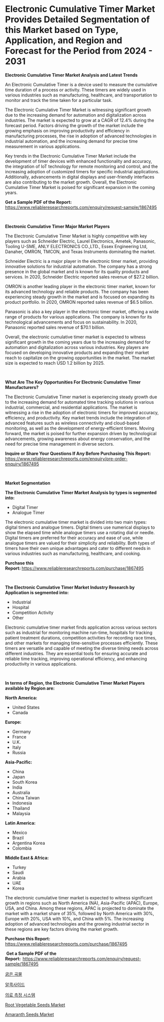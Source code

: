 <p><h1>Electronic Cumulative Timer Market Provides Detailed Segmentation of this Market based on Type, Application, and Region and Forecast for the Period from 2024 - 2031</h1></p><p><strong>Electronic Cumulative Timer Market Analysis and Latest Trends</strong></p>
<p><p>An Electronic Cumulative Timer is a device used to measure the cumulative time duration of a process or activity. These timers are widely used in various industries such as manufacturing, healthcare, and transportation to monitor and track the time taken for a particular task.</p><p>The Electronic Cumulative Timer Market is witnessing significant growth due to the increasing demand for automation and digitalization across industries. The market is expected to grow at a CAGR of 12.4% during the forecast period. Factors driving the growth of the market include the growing emphasis on improving productivity and efficiency in manufacturing processes, the rise in adoption of advanced technologies in industrial automation, and the increasing demand for precise time measurement in various applications.</p><p>Key trends in the Electronic Cumulative Timer Market include the development of timer devices with enhanced functionality and accuracy, the integration of IoT technology for remote monitoring and control, and the increasing adoption of customized timers for specific industrial applications. Additionally, advancements in digital displays and user-friendly interfaces are also contributing to the market growth. Overall, the Electronic Cumulative Timer Market is poised for significant expansion in the coming years.</p></p>
<p><strong>Get a Sample PDF of the Report:&nbsp;</strong> <a href="https://www.reliableresearchreports.com/enquiry/request-sample/1867495">https://www.reliableresearchreports.com/enquiry/request-sample/1867495</a></p>
<p>&nbsp;</p>
<p><strong>Electronic Cumulative Timer Major Market Players</strong></p>
<p><p>The Electronic Cumulative Timer Market is highly competitive with key players such as Schneider Electric, Laurel Electronics, Ametek, Panasonic, Tooling U-SME, ANLY ELECTRONICS CO.,LTD., Essex Engineering Ltd, Danaher, OMRON, TMCON, and Texas Instruments dominating the market. </p><p>Schneider Electric is a major player in the electronic timer market, providing innovative solutions for industrial automation. The company has a strong presence in the global market and is known for its quality products and services. In 2020, Schneider Electric reported sales revenue of $27.2 billion.</p><p>OMRON is another leading player in the electronic timer market, known for its advanced technology and reliable products. The company has been experiencing steady growth in the market and is focused on expanding its product portfolio. In 2020, OMRON reported sales revenue of $6.5 billion.</p><p>Panasonic is also a key player in the electronic timer market, offering a wide range of products for various applications. The company is known for its technological advancements and focus on sustainability. In 2020, Panasonic reported sales revenue of $70.1 billion.</p><p>Overall, the electronic cumulative timer market is expected to witness significant growth in the coming years due to the increasing demand for automation and digitalization across various industries. Key players are focused on developing innovative products and expanding their market reach to capitalize on the growing opportunities in the market. The market size is expected to reach USD 1.2 billion by 2025.</p></p>
<p>&nbsp;</p>
<p><strong>What Are The Key Opportunities For Electronic Cumulative Timer Manufacturers?</strong></p>
<p><p>The Electronic Cumulative Timer market is experiencing steady growth due to the increasing demand for automated time tracking solutions in various industrial, commercial, and residential applications. The market is witnessing a rise in the adoption of electronic timers for improved accuracy, efficiency, and productivity. Key market trends include the integration of advanced features such as wireless connectivity and cloud-based monitoring, as well as the development of energy-efficient timers. Moving forward, the market is poised for further expansion driven by technological advancements, growing awareness about energy conservation, and the need for precise time management in diverse sectors.</p></p>
<p><strong>Inquire or Share Your Questions If Any Before Purchasing This Report:</strong> <a href="https://www.reliableresearchreports.com/enquiry/pre-order-enquiry/1867495">https://www.reliableresearchreports.com/enquiry/pre-order-enquiry/1867495</a></p>
<p>&nbsp;</p>
<p><strong>Market Segmentation</strong></p>
<p><strong>The Electronic Cumulative Timer Market Analysis by types is segmented into:</strong></p>
<p><ul><li>Digital Timer</li><li>Analogue Timer</li></ul></p>
<p><p>The electronic cumulative timer market is divided into two main types: digital timers and analogue timers. Digital timers use numerical displays to show the elapsed time while analogue timers use a rotating dial or needle. Digital timers are preferred for their accuracy and ease of use, while analogue timers are valued for their simplicity and reliability. Both types of timers have their own unique advantages and cater to different needs in various industries such as manufacturing, healthcare, and cooking.</p></p>
<p><strong>Purchase this Report:&nbsp;</strong><a href="https://www.reliableresearchreports.com/purchase/1867495">https://www.reliableresearchreports.com/purchase/1867495</a></p>
<p>&nbsp;</p>
<p><strong>The Electronic Cumulative Timer Market Industry Research by Application is segmented into:</strong></p>
<p><ul><li>Industrial</li><li>Hospital</li><li>Competition Activity</li><li>Other</li></ul></p>
<p><p>Electronic cumulative timer market finds application across various sectors such as industrial for monitoring machine run-time, hospitals for tracking patient treatment durations, competition activities for recording race times, and other markets for managing time-sensitive processes efficiently. These timers are versatile and capable of meeting the diverse timing needs across different industries. They are essential tools for ensuring accurate and reliable time tracking, improving operational efficiency, and enhancing productivity in various applications.</p></p>
<p>&nbsp;</p>
<p><strong>In terms of Region, the Electronic Cumulative Timer Market Players available by Region are:</strong></p>
<p>
    <p> <strong> North America: </strong>
        <ul>
            <li>United States</li>
            <li>Canada</li>
        </ul>
        </p> 
    <p> <strong> Europe: </strong>
        <ul>
            <li>Germany</li>
            <li>France</li>
            <li>U.K.</li>
            <li>Italy</li>
            <li>Russia</li>
        </ul>
        </p> 
    <p> <strong> Asia-Pacific: </strong>
        <ul>
            <li>China</li>
            <li>Japan</li>
            <li>South Korea</li>
            <li>India</li>
            <li>Australia</li>
            <li>China Taiwan</li>
            <li>Indonesia</li>
            <li>Thailand</li>
            <li>Malaysia</li>
        </ul>
        </p> 
    <p> <strong> Latin America: </strong>
        <ul>
            <li>Mexico</li>
            <li>Brazil</li>
            <li>Argentina Korea</li>
            <li>Colombia</li>
        </ul>
        </p> 
    <p> <strong> Middle East & Africa: </strong>
        <ul>
            <li>Turkey</li>
            <li>Saudi</li>
            <li>Arabia</li>
            <li>UAE</li>
            <li>Korea</li>
        </ul>
    </p>
    </p>
<p><p>The electronic cumulative timer market is expected to witness significant growth in regions such as North America (NA), Asia-Pacific (APAC), Europe, USA, and China. Among these regions, APAC is projected to dominate the market with a market share of 35%, followed by North America with 30%, Europe with 20%, USA with 10%, and China with 5%. The increasing adoption of advanced technologies and the growing industrial sector in these regions are key factors driving the market growth.</p></p>
<p><strong>Purchase this Report: </strong><a href="https://www.reliableresearchreports.com/purchase/1867495">https://www.reliableresearchreports.com/purchase/1867495</a></p>
<p>&nbsp;<strong>Get a Sample PDF of the Report:&nbsp;&nbsp;</strong><a href="https://www.reliableresearchreports.com/enquiry/request-sample/1867495">https://www.reliableresearchreports.com/enquiry/request-sample/1867495</a></p>
<p><strong></strong></p>
<p><p><a href="https://github.com/lzuwsfreyoq70/Market-Research-Report-List-1/blob/main/34534017491.md">굵은 곡물</a></p><p><a href="https://medium.com/@luffiazaza/%EC%95%8C%EC%BD%95%EC%82%AC%EC%9D%B4%EB%93%9C-%EC%8B%9C%EC%9E%A5-%EA%B7%9C%EB%AA%A8-%EB%B0%8F-%EC%8B%9C%EC%9E%A5-%EB%8F%99%ED%96%A5-%EC%A0%84%EB%B0%B0%EC%97%85%EA%B3%84-%EA%B0%9C%EC%9A%94-2024%EB%85%84%EB%B6%80%ED%84%B0-2031%EB%85%84-bb0b113305a3">알콕사이드</a></p><p><a href="https://github.com/TrevorKruvalis5678/Market-Research-Report-List-1/blob/main/75876117492.md">의료 측정 시스템</a></p><p><a href="https://issuu.com/reportprime-2/docs/root-vegetable-seeds-market-size-2030.pptx">Root Vegetable Seeds Market</a></p><p><a href="https://issuu.com/reportprime-2/docs/amaranth-seeds-market-size-2030.pptx">Amaranth Seeds Market</a></p></p>